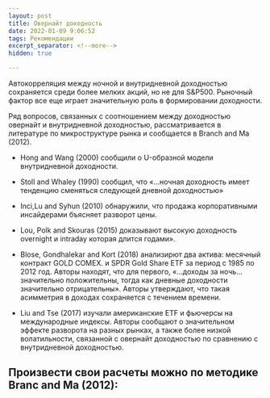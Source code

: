 ```yaml
---
layout: post
title: Овернайт доходность
date: 2022-01-09 9:06:52
tags: Рекомендации
excerpt_separator: <!--more-->
hidden: true

---
```


Автокорреляция между ночной и внутридневной доходностью
сохраняется среди более мелких акций, но не для S&P500. Рыночный фактор все еще играет значительную роль
в формировании доходности.

 
<!--more-->


Ряд вопросов, связанных с соотношением между доходностью овернайт и внутридневной доходностью,
рассматривается в литературе по микроструктуре рынка и сообщается в Branch and Ma (2012).

* Hong and Wang (2000) сообщили о U-образной модели внутридневной доходности.

* Stoll and Whaley (1990) сообщил, что «…ночная доходность имеет тенденцию сменяться следующей дневной доходностью»

* Inci,Lu and Syhun (2010) обнаружили, что продажа корпоративными инсайдерами бъясняет разворот цены.


* Lou, Polk and Skouras (2015) доказывают высокую доходность overnight и intraday которая длится годами». 

* Blose, Gondhalekar and Kort (2018) анализирют два актива: месячный контракт GOLD COMEX.
и SPDR Gold Share ETF за период с 1985 по 2012 год. Авторы находят, что для первого,
«…доходы за ночь… значительно положительны, тогда как дневные доходности значительно отрицательны».
Авторы утверждают, что такая асимметрия в доходах сохраняется с течением времени. 

* Liu and Tse (2017) изучали американские ETF и фьючерсы на международные индексы. Авторы сообщают о значительном
эффекте разворота на разных рынках, а также более низкой волатильности, связанной с овернайт доходностью по сравнению с внутридневной доходностью.


## Произвести свои расчеты можно по методике Branc and Ma (2012):

<img src="https://ragve.ru/images/overtimeline.png" alt="">


